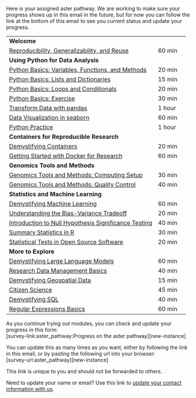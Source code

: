 <p>Here is your assigned aster pathway. We are working to make sure your progress shows up in this email in the future, but for now you can follow the link at the bottom of this email to see you current status and update your progress.</p>
<table>
<tbody>
<tr>
    <td><strong>Welcome</strong></td>
    <td></td>
    <td></td>
    </tr>
<tr>
<td><a href=https://liascript.github.io/course/?https://raw.githubusercontent.com/arcus/education_modules/main/reproducibility/reproducibility.md target=_blank>Reproducibility, Generalizability, and Reuse</a></td>
<td>60 min</td>
<td> 
</td>
</tr>
<tr>
    <td><strong>Using Python for Data Analysis</strong></td>
    <td></td>
    <td></td>
    </tr>
<tr>
<td><a href=https://liascript.github.io/course/?https://raw.githubusercontent.com/arcus/education_modules/main/python_basics_variables_functions_methods/python_basics_variables_functions_methods.md target=_blank> Python Basics: Variables, Functions, and Methods</a></td>
<td>20 min </td>
<td> 
</td>
</tr>
<tr>
<td><a href=https://liascript.github.io/course/?https://raw.githubusercontent.com/arcus/education_modules/main/python_basics_lists_dictionaries/python_basics_lists_dictionaries.md target=_blank>Python Basics: Lists and Dictionaries</a></td>
<td>15 min</td>
<td> 
</td>
</tr>
<tr>
<td><a href=https://liascript.github.io/course/?https://raw.githubusercontent.com/arcus/education_modules/main/python_basics_loops_conditionals/python_basics_loops_conditionals.md target=_blank>Python Basics: Loops and Conditionals</a></td>
<td>20 min</td>
<td> 
</td>
</tr>
<tr>
<td><a href=https://liascript.github.io/course/?https://raw.githubusercontent.com/arcus/education_modules/main/python_basics_exercise/python_basics_exercise.md target=_blank>Python Basics: Exercise</a></td>
<td>30 min</td>
<td> 
</td>
</tr>
<tr>
<td><a href=https://liascript.github.io/course/?https://raw.githubusercontent.com/arcus/education_modules/main/pandas_transform/pandas_transform.md target=_blank>Transform Data with pandas</a></td>
<td>1 hour</td>
<td> 
</td>
</tr>
<tr>
<td><a href=https://liascript.github.io/course/?https://raw.githubusercontent.com/arcus/education_modules/main/data_visualization_in_seaborn/data_visualization_in_seaborn.md target=_blank>Data Visualization in seaborn</a></td>
<td>60 min</td>
<td> 
</td>
</tr>
<tr>
<td><a href=https://liascript.github.io/course/?https://raw.githubusercontent.com/arcus/education_modules/main/python_practice/python_practice.md target=_blank>Python Practice</a></td>
<td>1 hour</td>
<td> 
</td>
</tr>
<tr>
    <td><strong>Containers for Reproducible Research</strong></td>
    <td></td>
    <td></td>
    </tr>
<tr>
<td><a href=https://liascript.github.io/course/?https://raw.githubusercontent.com/arcus/education_modules/main/demystifying_containers/demystifying_containers.md target=_blank>Demystifying Containers</a></td>
<td>20 min</td>
<td> 
</td>
</tr>
<tr>
<td><a href=https://liascript.github.io/course/?https://raw.githubusercontent.com/arcus/education_modules/main/docker_101/docker_101.md target=_blank>Getting Started with Docker for Research</a></td>
<td>60 min</td>
<td> 
</td>
</tr>
<tr>
    <td><strong>Genomics Tools and Methods</strong></td>
    <td></td>
    <td></td>
    </tr>
<tr>
<td><a href=https://liascript.github.io/course/?https://raw.githubusercontent.com/arcus/education_modules/main/genomics_setup/genomics_setup.md target=_blank>Genomics Tools and Methods: Computing Setup</a></td>
<td>30 min</td>
<td> 
</td>
</tr>
<tr>
<td><a href=https://liascript.github.io/course/?https://raw.githubusercontent.com/arcus/education_modules/main/genomics_quality_control/genomics_quality_control.md target=_blank>Genomics Tools and Methods: Quality Control</a></td>
<td>40 min</td>
<td> 
</td>
</tr>
<tr>
    <td><strong>Statistics and Machine Learning</strong></td>
    <td></td>
    <td></td>
    </tr>
<tr>
<td><a href=https://liascript.github.io/course/?https://raw.githubusercontent.com/arcus/education_modules/main/demystifying_machine_learning/demystifying_machine_learning.md target=_blank>Demystifying Machine Learning</a></td>
<td>60 min</td>
<td> 
</td>
</tr>
<tr>
<td><a href=https://liascript.github.io/course/?https://raw.githubusercontent.com/arcus/education_modules/main/bias_variance_tradeoff/bias_variance_tradeoff.md target=_blank>Understanding the Bias-Variance Tradeoff</a></td>
<td>20 min</td>
<td> 
</td>
</tr>
<tr>
<td><a href=https://liascript.github.io/course/?https://raw.githubusercontent.com/arcus/education_modules/main/intro_to_nhst/intro_to_nhst.md target=_blank>Introduction to Null Hypothesis Significance Testing</a></td>
<td>40 min</td>
<td> 
</td>
</tr>
<tr>
<td><a href=https://liascript.github.io/course/?https://raw.githubusercontent.com/arcus/education_modules/main/r_summary_stats/r_summary_stats.md target=_blank>Summary Statistics in R</a></td>
<td>30 min</td>
<td> 
</td>
</tr>
<tr>
<td><a href=https://liascript.github.io/course/?https://raw.githubusercontent.com/arcus/education_modules/main/statistical_tests/statistical_tests.md target=_blank>Statistical Tests in Open Source Software</a></td>
<td>20 min</td>
<td> 
</td>
</tr>
<tr>
    <td><strong>More to Explore</strong></td>
    <td></td>
    <td></td>
    </tr>
<tr>
<td><a href=https://liascript.github.io/course/?https://raw.githubusercontent.com/arcus/education_modules/main/demystifying_large_language_models/demystifying_large_language_models.md target=_blank>Demystifying Large Language Models</a></td>
<td>60 min</td>
<td> 
</td>
</tr>
<tr>
<td><a href=https://liascript.github.io/course/?https://raw.githubusercontent.com/arcus/education_modules/main/data_management_basics/data_management_basics.md target=_blank>Research Data Management Basics</a></td>
<td>40 min</td>
<td> 
</td>
</tr>
<tr>
<td><a href=https://liascript.github.io/course/?https://raw.githubusercontent.com/arcus/education_modules/main/demystifying_geospatial_data/demystifying_geospatial_data.md target=_blank>Demystifying Geospatial Data</a></td>
<td>15 min</td>
<td> 
</td>
</tr>
<tr>
<td><a href=https://liascript.github.io/course/?https://raw.githubusercontent.com/arcus/education_modules/main/citizen_science/citizen_science.md target=_blank>Citizen Science</a></td>
<td>45 min</td>
<td> 
</td>
</tr>
<tr>
<td><a href=https://liascript.github.io/course/?https://raw.githubusercontent.com/arcus/education_modules/main/demystifying_sql/demystifying_sql.md target=_blank>Demystifying SQL</a></td>
<td>40 min</td>
<td> 
</td>
</tr>
<tr>
<td><a href=https://liascript.github.io/course/?https://raw.githubusercontent.com/arcus/education_modules/main/regular_expressions_basics/regular_expressions_basics.md target=_blank>Regular Expressions Basics</a></td>
<td>60 min</td>
<td> 
</td>
</tr>
</tbody>
</table>
<p></p>
<p>As you continue trying out modules, you can check and update your progress in this form:<br />[survey-link:aster_pathway:Progress on the aster pathway][new-instance]</p>
<p>You can update this as many times as you want, either by following the link in this email, or by pasting the following url into your browser:<br />[survey-url:aster_pathway][new-instance]</p>
<p>This link is unique to you and should not be forwarded to others.</p>
<p>Need to update your name or email? Use this link to <a href=https://redcap.chop.edu/surveys/?s=C8DL97HYP3PDFDWP&dart_id=[record-name]>update your contact information with us</a>.</p>
